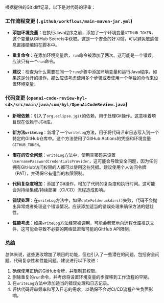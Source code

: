 根据提供的Git diff记录，以下是对代码的评审：

### 工作流程变更 (`.github/workflows/main-maven-jar.yml`)

- **添加环境变量**：在执行Java程序之前，添加了一个环境变量`GITHUB_TOKEN`，这个变量从GitHub Secrets中获取。这是一个安全的好习惯，可以避免敏感信息直接硬编码在脚本中。

- **重复命令**：在添加环境变量后，`run`命令被添加了两次。这可能是一个错误，应该只有一个`run`命令。

- **建议**：检查为什么需要在同一个`run`步骤中添加环境变量和运行Java程序。如果这是分开的操作，那么应该考虑使用多个步骤或者使用一个单独的命令来设置环境变量。

### 代码变更 (`openai-code-review-hyl-sdk/src/main/java/com/hyl/OpenAiCodeReview.java`)

- **新增依赖**：引入了`org.eclipse.jgit`的依赖，用于处理Git操作。这意味着项目现在依赖于JGit库。

- **新方法`writeLog`**：新增了一个`writeLog`方法，用于将代码评审日志写入到一个特定的GitHub仓库中。这个方法使用了GitHub Actions的凭据和环境变量`GITHUB_TOKEN`。

- **潜在的安全问题**：`writeLog`方法中，使用空密码来设置`UsernamePasswordCredentialsProvider`，这可能会导致安全问题，因为任何拥有GitHub访问权限的人都可以使用这些凭据。建议使用个人访问令牌（PAT），并确保它有适当的权限限制。

- **代码复杂度增加**：添加了Git操作，增加了代码的复杂度和执行时间。这可能会对持续集成/持续部署（CI/CD）流程造成影响。

- **错误处理**：在`writeLog`方法中，如果`dateFolder.mkdirs()`失败，代码不会抛出异常或者处理这个错误情况。应该添加适当的错误处理来确保方法的健壮性。

- **性能考虑**：如果`writeLog`方法经常被调用，可能会频繁地向远程仓库推送文件，这可能会导致不必要的网络延迟和可能的GitHub API限制。

### 总结

总体来说，这些更改增加了项目的功能，但也引入了一些潜在的问题，包括安全问题、代码复杂性和性能问题。建议进行以下改进：

1. 确保使用正确的GitHub令牌，并限制其权限。
2. 删除重复的`run`命令，并考虑将设置环境变量的步骤移到工作流程的早期。
3. 在`writeLog`方法中添加适当的错误处理和日志记录。
4. 评估代码评审频率和写入日志的需求，以确保不会对CI/CD流程产生负面影响。